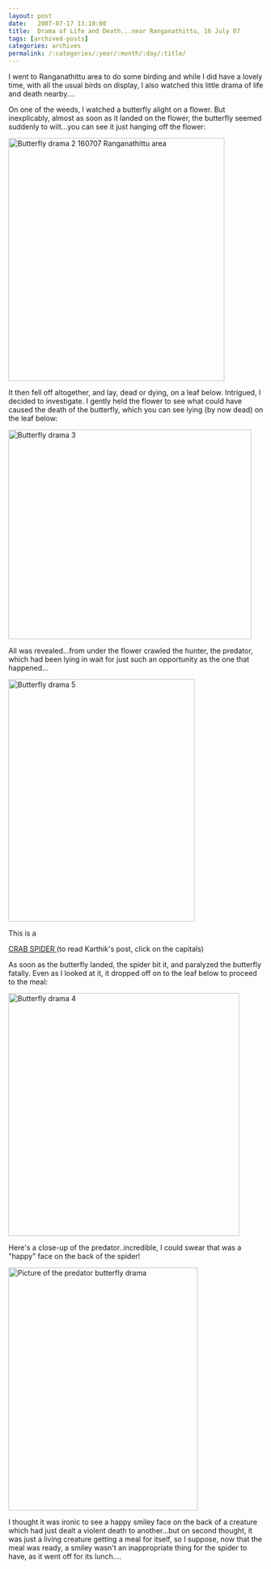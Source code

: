 ```yaml
---
layout: post
date:	2007-07-17 13:10:00
title:  Drama of Life and Death...near Ranganathittu, 16 July 07
tags: [archived-posts]
categories: archives
permalink: /:categories/:year/:month/:day/:title/
---
```

I went to Ranganathittu area to do some birding and while I did have a lovely time, with all the usual birds on display, I also watched this little drama of life and death nearby....

On one of the weeds, I watched a butterfly alight on a flower. But inexplicably, almost as soon as it landed on the flower, the butterfly seemed suddenly to wilt...you can see it just hanging off the flower:

<a href="http://www.flickr.com/photos/9190033@N03/835748898/" title="Photo Sharing"><img src="http://farm2.static.flickr.com/1288/835748898_53483bb520_o.jpg" width="427" height="480" alt="Butterfly drama 2 160707 Ranganathittu area" /></a>

It then fell off altogether, and lay, dead or dying, on a leaf below. Intrigued, I decided to investigate. I gently held the flower to see what could have caused the death of the butterfly, which you can see lying (by now dead) on the leaf below:


<a href="http://www.flickr.com/photos/9190033@N03/835661924/" title="Photo Sharing"><img src="http://farm2.static.flickr.com/1172/835661924_824decd02e_o.jpg" width="480" height="414" alt="Butterfly drama 3" /></a>

All was revealed...from under the flower crawled the hunter, the predator, which had been lying in wait for just such an opportunity as the one that happened...

<a href="http://www.flickr.com/photos/9190033@N03/834795131/" title="Photo Sharing"><img src="http://farm2.static.flickr.com/1077/834795131_84c6bfb638_o.jpg" width="368" height="479" alt="Butterfly drama 5" /></a>

This is a 

<a href="www.wildwanderer.com/blog/?p=1452"> CRAB SPIDER </a> (to read Karthik's post, click on the capitals)

As soon as the butterfly landed, the spider bit it, and paralyzed the butterfly fatally. Even as I looked at it, it dropped off on to the leaf below to proceed to the meal:

<a href="http://www.flickr.com/photos/9190033@N03/835662370/" title="Photo Sharing"><img src="http://farm2.static.flickr.com/1094/835662370_bc2f9908a8_o.jpg" width="456" height="480" alt="Butterfly drama 4" /></a>

Here's a close-up of the predator..incredible, I could swear that was a "happy" face on the back of the spider! 


<a href="http://www.flickr.com/photos/9190033@N03/834999061/" title="Photo Sharing"><img src="http://farm2.static.flickr.com/1157/834999061_3ae2aa9300_o.jpg" width="374" height="480" alt="Picture of the predator butterfly drama" /></a>

I thought it was ironic to see a happy smiley face on the back of a creature which had just dealt a violent death to another...but on second thought, it was just a living creature getting a meal for itself, so I suppose, now that the meal was ready, a smiley wasn't an inappropriate thing for the spider to have, as it went off for its lunch....
